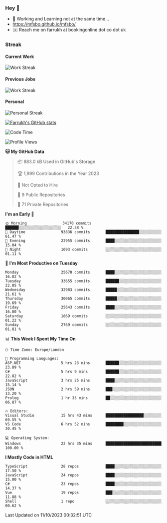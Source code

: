 ### Hey 👋

- 🏃 Working and Learning not at the same time...
- https://mfsbo.github.io/mfsbo/
- ✉️ Reach me on farrukh at bookingonline dot co dot uk

### Streak
#### Current Work
![Work Streak](https://streak-stats.demolab.com/?user=mfsbo)
#### Previous Jobs
![Work Streak](https://streak-stats.demolab.com/?user=farrukhcw)
#### Personal
![Personal Streak](https://streak-stats.demolab.com/?user=farrukhsubhani)

[![Farrukh's GitHub stats](https://github-readme-stats.vercel.app/api?username=mfsbo&hide=stars&count_private=true)](https://github.com/mfsbo/)

<!--START_SECTION:waka-->
![Code Time](http://img.shields.io/badge/Code%20Time-523%20hrs%2020%20mins-blue)

![Profile Views](http://img.shields.io/badge/Profile%20Views-0-blue)

**🐱 My GitHub Data** 

> 📦 883.0 kB Used in GitHub's Storage 
 > 
> 🏆 1,999 Contributions in the Year 2023
 > 
> 🚫 Not Opted to Hire
 > 
> 📜 9 Public Repositories 
 > 
> 🔑 71 Private Repositories 
 > 
**I'm an Early 🐤** 

```text
🌞 Morning                34170 commits       ██████░░░░░░░░░░░░░░░░░░░   22.38 % 
🌆 Daytime                93836 commits       ███████████████░░░░░░░░░░   61.47 % 
🌃 Evening                22955 commits       ████░░░░░░░░░░░░░░░░░░░░░   15.04 % 
🌙 Night                  1693 commits        ░░░░░░░░░░░░░░░░░░░░░░░░░   01.11 % 
```
📅 **I'm Most Productive on Tuesday** 

```text
Monday                   25670 commits       ████░░░░░░░░░░░░░░░░░░░░░   16.82 % 
Tuesday                  33655 commits       ██████░░░░░░░░░░░░░░░░░░░   22.05 % 
Wednesday                32983 commits       █████░░░░░░░░░░░░░░░░░░░░   21.61 % 
Thursday                 30065 commits       █████░░░░░░░░░░░░░░░░░░░░   19.69 % 
Friday                   25643 commits       ████░░░░░░░░░░░░░░░░░░░░░   16.80 % 
Saturday                 1869 commits        ░░░░░░░░░░░░░░░░░░░░░░░░░   01.22 % 
Sunday                   2769 commits        ░░░░░░░░░░░░░░░░░░░░░░░░░   01.81 % 
```


📊 **This Week I Spent My Time On** 

```text
🕑︎ Time Zone: Europe/London

💬 Programming Languages: 
ASP.NET                  5 hrs 23 mins       ██████░░░░░░░░░░░░░░░░░░░   23.89 % 
C#                       5 hrs 9 mins        ██████░░░░░░░░░░░░░░░░░░░   22.82 % 
JavaScript               3 hrs 25 mins       ████░░░░░░░░░░░░░░░░░░░░░   15.14 % 
JSON                     2 hrs 59 mins       ███░░░░░░░░░░░░░░░░░░░░░░   13.20 % 
Prolog                   1 hr 33 mins        ██░░░░░░░░░░░░░░░░░░░░░░░   06.87 % 

🔥 Editors: 
Visual Studio            15 hrs 43 mins      █████████████████░░░░░░░░   69.55 % 
VS Code                  6 hrs 52 mins       ████████░░░░░░░░░░░░░░░░░   30.45 % 

💻 Operating System: 
Windows                  22 hrs 35 mins      █████████████████████████   100.00 % 
```

**I Mostly Code in HTML** 

```text
TypeScript               28 repos            ████░░░░░░░░░░░░░░░░░░░░░   17.50 % 
JavaScript               24 repos            ████░░░░░░░░░░░░░░░░░░░░░   15.00 % 
C#                       23 repos            ████░░░░░░░░░░░░░░░░░░░░░   14.37 % 
Vue                      19 repos            ███░░░░░░░░░░░░░░░░░░░░░░   11.88 % 
Shell                    1 repo              ░░░░░░░░░░░░░░░░░░░░░░░░░   00.62 % 
```




 Last Updated on 11/10/2023 00:32:51 UTC
<!--END_SECTION:waka-->
<!--
**mfsbo/mfsbo** is a ✨ _special_ ✨ repository because its `README.md` (this file) appears on your GitHub profile.

Here are some ideas to get you started:

- 🔭 I’m currently working on ...
- 🌱 I’m currently learning ...
- 👯 I’m looking to collaborate on ...
- 🤔 I’m looking for help with ...
- 💬 Ask me about ...
- 📫 How to reach me: ...
- 😄 Pronouns: ...
- ⚡ Fun fact: ...
-->
